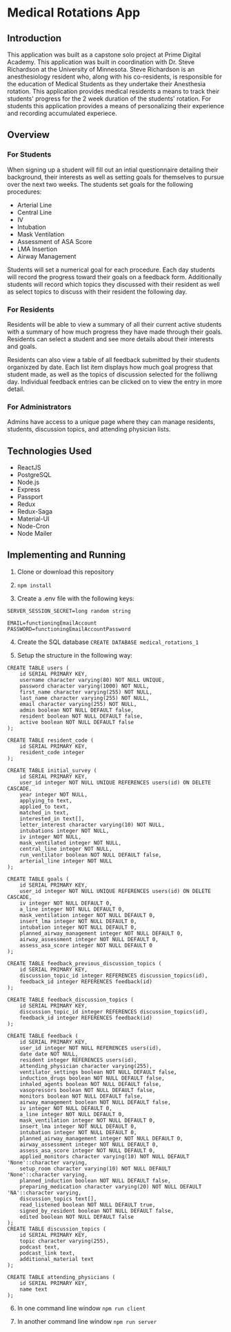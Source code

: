 # Medical Rotations App

## Introduction
This application was built as a capstone solo project at Prime Digital Academy. This application was built in coordination with Dr. Steve Richardson at the University of Minnesota. Steve Richardson is an anesthesiology resident who, along with his co-residents, is responsible for the education of Medical Students as they undertake their Anesthesia rotation. This application provides medical residents a means to track their students' progress for the 2 week duration of the students' rotation. For students this application provides a means of personalizing their experience and recording accumulated experiece.

## Overview
### For Students

When signing up a student will fill out an intial questionnaire detailing their background, their interests as well as setting goals for themselves to pursue over the next two weeks. The students set goals for the following procedures: 
* Arterial Line
* Central Line
* IV
* Intubation
* Mask Ventilation
* Assessment of ASA Score
* LMA Insertion
* Airway Management

Students will set a numerical goal for each procedure. Each day students will record the progress toward their goals on a feedback form. Additionally students will record which topics they discussed with their resident as well as select topics to discuss with their resident the following day.

### For Residents
Residents will be able to view a summary of all their current active students with a summary of how much progress they have made through their goals. Residents can select a student and see more details about their interests and goals.

Residents can also view a table of all feedback submitted by their students organixzed by date. Each list item displays how much goal progress that student made, as well as the topics of discussion selected for the folliwng day. Individual feedback entries can be clicked on to view the entry in more detail.

### For Administrators

Admins have access to a unique page where they can manage residents, students, discussion topics, and attending physician lists.


## Technologies Used
- ReactJS
- PostgreSQL
- Node.js
- Express
- Passport
- Redux
- Redux-Saga
- Material-UI
- Node-Cron
- Node Mailer

## Implementing and Running

1. Clone or download this repository 

2. `npm install`

3. Create a .env file with the following keys: 
```
SERVER_SESSION_SECRET=long random string

EMAIL=functioningEmailAccount
PASSWORD=functioningEmailAccountPassword
```

4. Create the SQL database `CREATE DATABASE medical_rotations_1`

5. Setup the structure in the following way:


```
CREATE TABLE users (
    id SERIAL PRIMARY KEY,
    username character varying(80) NOT NULL UNIQUE,
    password character varying(1000) NOT NULL,
    first_name character varying(255) NOT NULL,
    last_name character varying(255) NOT NULL,
    email character varying(255) NOT NULL,
    admin boolean NOT NULL DEFAULT false,
    resident boolean NOT NULL DEFAULT false,
    active boolean NOT NULL DEFAULT false
);

CREATE TABLE resident_code (
    id SERIAL PRIMARY KEY,
    resident_code integer
);

CREATE TABLE initial_survey (
    id SERIAL PRIMARY KEY,
    user_id integer NOT NULL UNIQUE REFERENCES users(id) ON DELETE CASCADE,
    year integer NOT NULL,
    applying_to text,
    applied_to text,
    matched_in text,
    interested_in text[],
    letter_interest character varying(10) NOT NULL,
    intubations integer NOT NULL,
    iv integer NOT NULL,
    mask_ventilated integer NOT NULL,
    central_line integer NOT NULL,
    run_ventilator boolean NOT NULL DEFAULT false,
    arterial_line integer NOT NULL
);

CREATE TABLE goals (
    id SERIAL PRIMARY KEY,
    user_id integer NOT NULL UNIQUE REFERENCES users(id) ON DELETE CASCADE,
    iv integer NOT NULL DEFAULT 0,
    a_line integer NOT NULL DEFAULT 0,
    mask_ventilation integer NOT NULL DEFAULT 0,
    insert_lma integer NOT NULL DEFAULT 0,
    intubation integer NOT NULL DEFAULT 0,
    planned_airway_management integer NOT NULL DEFAULT 0,
    airway_assessment integer NOT NULL DEFAULT 0,
    assess_asa_score integer NOT NULL DEFAULT 0
);

CREATE TABLE feedback_previous_discussion_topics (
    id SERIAL PRIMARY KEY,
    discussion_topic_id integer REFERENCES discussion_topics(id),
    feedback_id integer REFERENCES feedback(id)
);

CREATE TABLE feedback_discussion_topics (
    id SERIAL PRIMARY KEY,
    discussion_topic_id integer REFERENCES discussion_topics(id),
    feedback_id integer REFERENCES feedback(id)
);

CREATE TABLE feedback (
    id SERIAL PRIMARY KEY,
    user_id integer NOT NULL REFERENCES users(id),
    date date NOT NULL,
    resident integer REFERENCES users(id),
    attending_physician character varying(255),
    ventilator_settings boolean NOT NULL DEFAULT false,
    induction_drugs boolean NOT NULL DEFAULT false,
    inhaled_agents boolean NOT NULL DEFAULT false,
    vasopressors boolean NOT NULL DEFAULT false,
    monitors boolean NOT NULL DEFAULT false,
    airway_management boolean NOT NULL DEFAULT false,
    iv integer NOT NULL DEFAULT 0,
    a_line integer NOT NULL DEFAULT 0,
    mask_ventilation integer NOT NULL DEFAULT 0,
    insert_lma integer NOT NULL DEFAULT 0,
    intubation integer NOT NULL DEFAULT 0,
    planned_airway_management integer NOT NULL DEFAULT 0,
    airway_assessment integer NOT NULL DEFAULT 0,
    assess_asa_score integer NOT NULL DEFAULT 0,
    applied_monitors character varying(10) NOT NULL DEFAULT 'None'::character varying,
    setup_room character varying(10) NOT NULL DEFAULT 'None'::character varying,
    planned_induction boolean NOT NULL DEFAULT false,
    preparing_medication character varying(20) NOT NULL DEFAULT 'NA'::character varying,
    discussion_topics text[],
    read_listened boolean NOT NULL DEFAULT true,
    signed_by_resident boolean NOT NULL DEFAULT false,
    edited boolean NOT NULL DEFAULT false
);
CREATE TABLE discussion_topics (
    id SERIAL PRIMARY KEY,
    topic character varying(255),
    podcast text,
    podcast_link text,
    additional_material text
);

CREATE TABLE attending_physicians (
    id SERIAL PRIMARY KEY,
    name text
);
```

6. In one command line window `npm run client`

7. In another command line window `npm run server`
